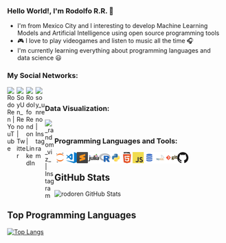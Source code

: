 ### Hello World!, I'm Rodolfo R.R. 👋

-  I'm from Mexico City and I interesting to develop Machine Learning Models and Artificial Intelligence using open source programming tools
- :video_game: I love to play videogames and listen to music all the time :headphones:
- I'm currently learning everything about programming languages and data science :smiley: 

### My Social Networks:

[<img align="left" alt="Rodo Ren | YouTube" width="22px" src="https://cdn.jsdelivr.net/npm/simple-icons@v3/icons/youtube.svg" />][youtube]
[<img align="left" alt="SoyUn_Reno | Twitter" width="22px" src="https://cdn.jsdelivr.net/npm/simple-icons@v3/icons/twitter.svg" />][twitter]
[<img align="left" alt="Rodolfo Rendon | LinkedIn" width="22px" src="https://cdn.jsdelivr.net/npm/simple-icons@v3/icons/linkedin.svg" />][linkedin]
[<img align="left" alt="soy_unreno | Instagram" width="22px" src="https://cdn.jsdelivr.net/npm/simple-icons@v3/icons/instagram.svg" />][instagram]

<br />

### Data Visualization:

[<img align="left" alt="_random_viz_ | Instagram" width="22px" src="https://cdn.jsdelivr.net/npm/simple-icons@v3/icons/instagram.svg" />][instagram_1]

<br />

### Programming Languages and Tools:

[<img align="left" alt="Jupyter Notebook" width="26px" src="https://raw.githubusercontent.com/github/explore/80688e429a7d4ef2fca1e82350fe8e3517d3494d/topics/jupyter-notebook/jupyter-notebook.png" />][jupyter]
[<img align="left" alt="Visual Studio Code" width="26px" src="https://raw.githubusercontent.com/github/explore/80688e429a7d4ef2fca1e82350fe8e3517d3494d/topics/visual-studio-code/visual-studio-code.png" />][visua_studio]
[<img align="left" alt="Sublime Text 3" width="26px" src="https://raw.githubusercontent.com/github/explore/80688e429a7d4ef2fca1e82350fe8e3517d3494d/topics/sublime-text/sublime-text.png" />][sublimet3]
[<img align="left" alt="Julia" width="26px" src="https://raw.githubusercontent.com/github/explore/80688e429a7d4ef2fca1e82350fe8e3517d3494d/topics/julia/julia.png" />][julia]
[<img align="left" alt="R" width="26px" src="https://raw.githubusercontent.com/github/explore/80688e429a7d4ef2fca1e82350fe8e3517d3494d/topics/r/r.png" />][r]
[<img align="left" alt="Python" width="26px" src="https://raw.githubusercontent.com/github/explore/80688e429a7d4ef2fca1e82350fe8e3517d3494d/topics/python/python.png" />][py]
[<img align="left" alt="HTML5" width="26px" src="https://raw.githubusercontent.com/github/explore/80688e429a7d4ef2fca1e82350fe8e3517d3494d/topics/html/html.png" />][html]
[<img align="left" alt="JavaScript" width="26px" src="https://raw.githubusercontent.com/github/explore/80688e429a7d4ef2fca1e82350fe8e3517d3494d/topics/javascript/javascript.png" />][js]
[<img align="left" alt="SQL" width="26px" src="https://raw.githubusercontent.com/github/explore/80688e429a7d4ef2fca1e82350fe8e3517d3494d/topics/sql/sql.png" />][sql]
[<img align="left" alt="MySQL" width="26px" src="https://raw.githubusercontent.com/github/explore/80688e429a7d4ef2fca1e82350fe8e3517d3494d/topics/mysql/mysql.png" />][mysql]
[<img align="left" alt="Git" width="26px" src="https://raw.githubusercontent.com/github/explore/80688e429a7d4ef2fca1e82350fe8e3517d3494d/topics/git/git.png" />][git]
[<img align="left" alt="GitHub" width="26px" src="https://raw.githubusercontent.com/github/explore/78df643247d429f6cc873026c0622819ad797942/topics/github/github.png" />][github]

<br />

## GitHub Stats

<img align="left" alt="rodoren GitHub Stats" src="https://github-readme-stats.codestackr.vercel.app/api?username=rodoren&show_icons=true&hide_border=true&theme=onedark&hide=stars,prs,issues" />

<br />

## Top Programming Languages

[![Top Langs](https://github-readme-stats.vercel.app/api/top-langs/?username=rodoren&layout=compact&theme=onedark&hide_border=true)](https://github.com/anuraghazra/github-readme-stats)

<br />
<br />

[youtube]: https://www.youtube.com/channel/UCr4W1k9DfSOVuuz6965_eMg
[twitter]: https://twitter.com/SoyUn_Reno
[linkedin]: https://www.linkedin.com/in/rodolfo-rend%C3%B3n-rosas-7b34281b6/
[instagram]: https://www.instagram.com/soy_unreno
[instagram_1]: https://www.instagram.com/_random_viz_
[jupyter]: https://jupyter.org/
[visua_studio]: https://code.visualstudio.com/
[sublimet3]: https://www.sublimetext.com/
[julia]: https://julialang.org/
[r]: https://www.r-project.org/
[py]: https://www.python.org/
[html]: https://www.google.com/search?q=html+definition&sxsrf=ALeKk03QE48KW2SuOC7joQv16KnPpKEXxg%3A1618598628407&ei=5Np5YN6kGJLysQXfsbuwDg&oq=html+def&gs_lcp=Cgdnd3Mtd2l6EAMYAjIHCAAQhwIQFDIHCAAQhwIQFDICCAAyAggAMgIIADICCAAyAggAMgIIADICCAAyBQgAEMsBOgcIIxCwAxAnOgcIABBHELADOgcIABCwAxBDOgQIIxAnOgoIABCHAhCxAxAUOgUIABCxAzoHCAAQsQMQCjoKCAAQsQMQgwEQQzoECAAQQzoICAAQsQMQgwE6BwgAELEDEENQs60BWOj3AWDWiQJoCHACeACAAXeIAbIJkgEDNi42mAEAoAEBqgEHZ3dzLXdpesgBCsABAQ&sclient=gws-wiz
[js]: https://www.javascript.com/
[sql]: https://www.google.com/search?q=sql+definition&biw=1366&bih=625&sxsrf=ALeKk02kNpu90_SNsxP2smNtTaE_fiWm4A%3A1618598707257&ei=M9t5YK-VD4aKtQWVj4ewDg&oq=sql+defit&gs_lcp=Cgdnd3Mtd2l6EAMYADIHCAAQChDLAToHCAAQRxCwAzoHCAAQsAMQQzoECCMQJzoFCAAQsQM6BwgAEIcCEBQ6AggAOgQIABBDOgUIABDLAVC1CFj-DGCpIGgCcAJ4AIABggGIAaIFkgEDMS41mAEAoAEBqgEHZ3dzLXdpesgBCcABAQ&sclient=gws-wiz
[mysql]: https://www.mysql.com/
[git]: https://git-scm.com/downloads
[github]: https://github.com/
[orange]: https://orangedatamining.com/
[spss]: https://www.ibm.com/mx-es/analytics/spss-statistics-software
